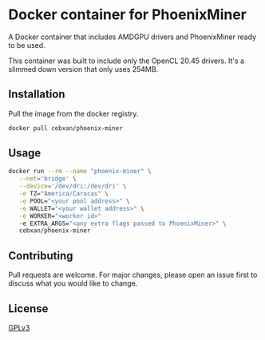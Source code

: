 # Docker container for PhoenixMiner

A Docker container that includes AMDGPU drivers and PhoenixMiner ready to be used.

This container was built to include only the OpenCL 20.45 drivers. It's a slimmed down version that only uses 254MB.

## Installation

Pull the image from the docker registry.

```bash
docker pull cebxan/phoenix-miner
```

## Usage

```bash
docker run --rm --name "phoenix-miner" \
   --net='bridge' \
   --device='/dev/dri:/dev/dri' \
   -e TZ="America/Caracas" \
   -e POOL="<your pool address>" \
   -e WALLET="<your wallet address>" \
   -e WORKER="<worker id>"
   -e EXTRA_ARGS="<any extra flags passed to PhoenixMiner>" \
   cebxan/phoenix-miner
```

## Contributing

Pull requests are welcome. For major changes, please open an issue first to discuss what you would like to change.

## License

[GPLv3](https://www.gnu.org/licenses/gpl-3.0.en.html)
